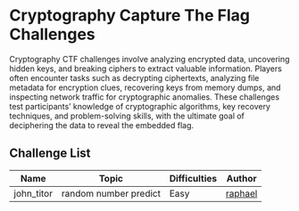 # Cryptography Capture The Flag Challenges

Cryptography CTF challenges involve analyzing encrypted data, uncovering hidden keys, and breaking ciphers to extract valuable information. Players often encounter tasks such as decrypting ciphertexts, analyzing file metadata for encryption clues, recovering keys from memory dumps, and inspecting network traffic for cryptographic anomalies. These challenges test participants’ knowledge of cryptographic algorithms, key recovery techniques, and problem-solving skills, with the ultimate goal of deciphering the data to reveal the embedded flag.

## Challenge List

| Name  | Topic           | Difficulties | Author |
|-------|-----------------|--------------|--------|
| john_titor | random number predict   | Easy         | [raphael](https://github.com/rafidghanim)  |
